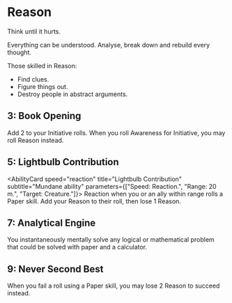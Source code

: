 # Reason

Think until it hurts.

Everything can be understood. Analyse, break down and rebuild every thought.

Those skilled in Reason:

- Find clues.
- Figure things out.
- Destroy people in abstract arguments.

## 3: Book Opening

<AbilityCard
speed="enhancement"
title="Book Opening"
subtitle="Enhancement">
Add 2 to your Initiative rolls. When you roll Awareness for Initiative, you may roll Reason instead.
</AbilityCard>

## 5: Lightbulb Contribution

<AbilityCard
speed="reaction"
title="Lightbulb Contribution"
subtitle="Mundane ability"
parameters={["Speed: Reaction.", "Range: 20 m.", "Target: Creature."]}>
Reaction when you or an ally within range rolls a Paper skill. Add your Reason to their roll, then lose 1 Reason.
</AbilityCard>

## 7: Analytical Engine

<AbilityCard
speed="action"
title="Analytical Engine"
subtitle="Mundane ability">
You instantaneously mentally solve any logical or mathematical problem that could be solved with paper and a calculator.
</AbilityCard>

## 9: Never Second Best

<AbilityCard
speed="enhancement"
title="Never Second Best"
subtitle="Enhancement">
When you fail a roll using a Paper skill, you may lose 2 Reason to succeed instead.
</AbilityCard>
